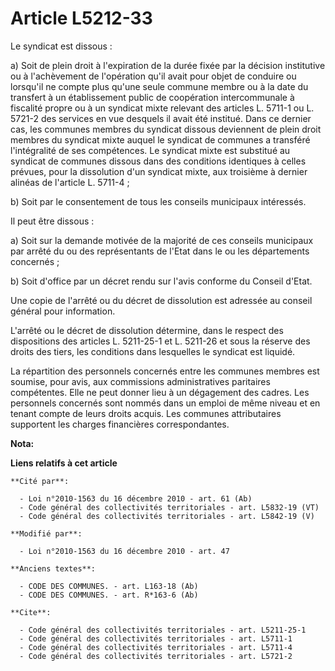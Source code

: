 # Article L5212-33

Le syndicat est dissous : 

a) Soit de plein droit à l'expiration de la durée fixée par la décision institutive ou à l'achèvement de l'opération qu'il
avait pour objet de conduire ou lorsqu'il ne compte plus qu'une seule commune membre ou à la date du transfert à un
établissement public de coopération intercommunale à fiscalité propre ou à un syndicat mixte relevant des articles L. 5711-1
ou L. 5721-2 des services en vue desquels il avait été institué. Dans ce dernier cas, les communes membres du syndicat
dissous deviennent de plein droit membres du syndicat mixte auquel le syndicat de communes a transféré l'intégralité de ses
compétences. Le syndicat mixte est substitué au syndicat de communes dissous dans des conditions identiques à celles prévues,
pour la dissolution d'un syndicat mixte, aux troisième à dernier alinéas de l'article L. 5711-4 ; 

b) Soit par le consentement de tous les conseils municipaux intéressés. 

Il peut être dissous : 

a) Soit sur la demande motivée de la majorité de ces conseils municipaux par arrêté du ou des représentants de l'Etat dans le
ou les départements concernés ; 

b) Soit d'office par un décret rendu sur l'avis conforme du Conseil d'Etat. 

Une copie de l'arrêté ou du décret de dissolution est adressée au conseil général pour information.

L'arrêté ou le décret de dissolution détermine, dans le respect des dispositions des articles L. 5211-25-1 et L. 5211-26 et
sous la réserve des droits des tiers, les conditions dans lesquelles le syndicat est liquidé. 

La répartition des personnels concernés entre les communes membres est soumise, pour avis, aux commissions administratives
paritaires compétentes. Elle ne peut donner lieu à un dégagement des cadres. Les personnels concernés sont nommés dans un
emploi de même niveau et en tenant compte de leurs droits acquis. Les communes attributaires supportent les charges
financières correspondantes.

**Nota:**



**Liens relatifs à cet article**

	**Cité par**:

	  - Loi n°2010-1563 du 16 décembre 2010 - art. 61 (Ab)
	  - Code général des collectivités territoriales - art. L5832-19 (VT)
	  - Code général des collectivités territoriales - art. L5842-19 (V)

	**Modifié par**:

	  - Loi n°2010-1563 du 16 décembre 2010 - art. 47

	**Anciens textes**:

	  - CODE DES COMMUNES. - art. L163-18 (Ab)
	  - CODE DES COMMUNES. - art. R*163-6 (Ab)

	**Cite**:

	  - Code général des collectivités territoriales - art. L5211-25-1
	  - Code général des collectivités territoriales - art. L5711-1
	  - Code général des collectivités territoriales - art. L5711-4
	  - Code général des collectivités territoriales - art. L5721-2

